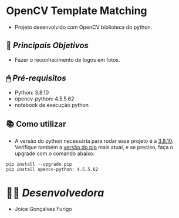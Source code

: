 # OpenCV Template Matching
- Projeto desenvolvido com OpenCV biblioteca do python.


## 📌 ***Principais Objetivos***
- Fazer o reconhecimento de logos em fotos.

## 🖱 ***Pré-requisitos***
- Python: 3.8.10
- opencv-python: 4.5.5.62
- notebook de execução python


## 📚 Como utilizar
- A versão do python necessária para rodar esse projeto é a [3.8.10](https://www.python.org/downloads/release/python-388/). Verifique também a [versão do pip](https://pypi.org/project/pip/) mais atual, e se preciso, faça o upgrade com o comando abaixo.
```
pip install --upgrade pip
pip install opencv-python: 4.5.5.62
```



# 👨‍💻 ***Desenvolvedora***
- Joice Gonçalves Furigo
